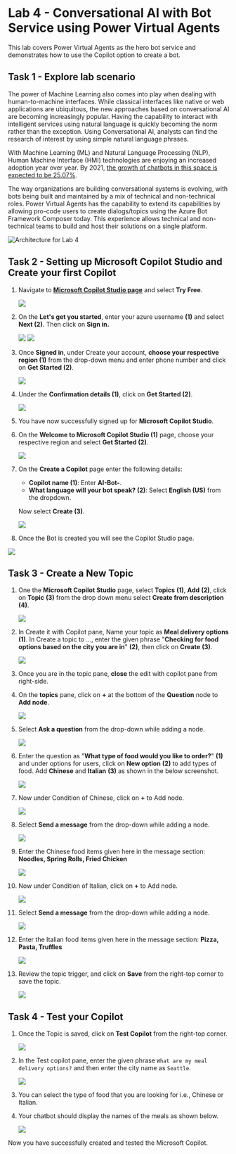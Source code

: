 # Lab 4 - Conversational AI with Bot Service using Power Virtual Agents

This lab covers Power Virtual Agents as the hero bot service and demonstrates how to use the Copilot option to create a bot.

## Task 1 - Explore lab scenario

The power of Machine Learning also comes into play when dealing with human-to-machine interfaces. While classical interfaces like native or web applications are ubiquitous, the new approaches based on conversational AI are becoming increasingly popular. Having the capability to interact with intelligent services using natural language is quickly becoming the norm rather than the exception. Using Conversational AI, analysts can find the research of interest by using simple natural language phrases.

With Machine Learning (ML) and Natural Language Processing (NLP), Human Machine Interface (HMI) technologies are enjoying an increased adoption year over year. By 2021, [the growth of chatbots in this space is expected to be 25.07%](https://www.technavio.com/report/chatbot-market-industry-analysis).


The way organizations are building conversational systems is evolving, with bots being built and maintained by a mix of technical and non-technical roles. Power Virtual Agents has the capability to extend its capabilities by allowing pro-code users to create dialogs/topics using the Azure Bot Framework Composer today. This experience allows technical and non-technical teams to build and host their solutions on a single platform.

![Architecture for Lab 4](media/ai-workflow.png)

## Task 2 - Setting up Microsoft Copilot Studio and Create your first Copilot

1. Navigate to **[Microsoft Copilot Studio page](https://www.microsoft.com/en-us/copilot/microsoft-copilot-studio)** and select **Try Free**. 

   ![](media/L4T2S1.png)

3. On the **Let's get you started**, enter your azure username **(1)** and select **Next (2)**. Then click on **Sign in.** 

   ![](media/L4T2S2.png)
   ![](media/L4T2S2.2.png)

5. Once **Signed in**, under Create your account, **choose your respective region (1)** from the drop-down menu and enter phone number and click on **Get Started (2)**.
   
   ![](media/L4T2S3.png)
   
6. Under the **Confirmation details (1)**, click on **Get Started (2)**.

    ![](media/upd-l3-t3-s4.png)

7. You have now successfully signed up for **Microsoft Copilot Studio**.

8. On the **Welcome to Microsoft Copilot Studio (1)** page, choose your respective region and select **Get Started (2)**.

   ![](media/L4T2S6.png)

9. On the **Create a Copilot** page enter the following details:

   - **Copilot name (1)**: Enter **AI-Bot-<inject key="DeploymentID" enableCopy="false"/>**.
   - **What language will your bot speak? (2)**: Select **English (US)** from the dropdown.

   Now select **Create (3)**.

   ![](media/L4T2S7.png)

10. Once the Bot is created you will see the Copilot Studio page.

   ![](media/L4T2S8.png)

## Task 3 - Create a New Topic

1. One the **Microsoft Copilot Studio** page, select **Topics** **(1)**, **Add** **(2)**, click on **Topic** **(3)** from the drop down menu select **Create from description** **(4)**.

   ![](media/L4T3S1.png)

2. In Create it with Copilot pane, Name your topic as **Meal delivery options** **(1)**. In Create a topic to ..., enter the given phrase "**Checking for food options based on the city you are in**" **(2)**, then click on **Create** **(3)**.

   ![](media/cai-l4-t4-s2.png)

3. Once you are in the topic pane, **close** the edit with copilot pane from right-side.

4. On the **topics** pane, click on **+** at the bottom of the **Question** node to **Add node**.

   ![](media/L4T3S4.png)

5. Select **Ask a question** from the drop-down while adding a node.

   ![](media/L4T3S5.png)

6. Enter the question as "**What type of food would you like to order?**" **(1)** and under options for users, click on **New option** **(2)** to add types of food. Add **Chinese** and **Italian** **(3)** as shown in the below screenshot.

    ![](media/cai-l4-t4-s6.png)
   
7. Now under Condition of Chinese, click on **+** to Add node.

   ![](media/cai-l4-t4-s7new.png)

8. Select **Send a message** from the drop-down while adding a node.

   ![](media/cai-l4-t4-s8.png)

9. Enter the Chinese food items given here in the message section: **Noodles, Spring Rolls, Fried Chicken**

   ![](media/cai-l4-t4-s9.png)

10. Now under Condition of Italian, click on **+** to Add node.

    ![](media/cai-l4-t4-s10.png)

11. Select **Send a message** from the drop-down while adding a node.

    ![](media/cai-l4-t4-s11.png)

12. Enter the Italian food items given here in the message section: **Pizza, Pasta, Truffles**

    ![](media/cai-l4-t4-s12.png)

13. Review the topic trigger, and click on **Save** from the right-top corner to save the topic.

    ![](media/cai-l4-t4-s13new.png)

## Task 4 - Test your Copilot

1. Once the Topic is saved, click on **Test Copilot** from the right-top corner.

   ![](media/L4T4S1.png)

2. In the Test copilot pane, enter the given phrase ```What are my meal delivery options?``` and then enter the city name as ```Seattle```. 

   ![](media/L4T4S2.png)

3. You can select the type of food that you are looking for i.e., Chinese or Italian. 

4. Your chatbot should display the names of the meals as shown below.

   ![](media/L4T4S4.png)

Now you have successfully created and tested the Microsoft Copilot.
